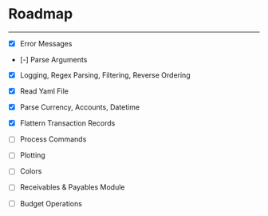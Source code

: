 
# Roadmap

---

- [x] Error Messages
- [-] Parse Arguments
- [x] Logging, Regex Parsing, Filtering, Reverse Ordering
- [x] Read Yaml File
- [x] Parse Currency, Accounts, Datetime
- [x] Flattern Transaction Records
- [ ] Process Commands
- [ ] Plotting
- [ ] Colors
- [ ] Receivables & Payables Module
- [ ] Budget Operations


